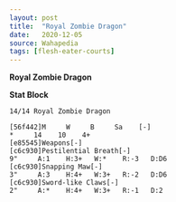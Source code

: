 ```yaml
---
layout: post
title:  "Royal Zombie Dragon"
date:   2020-12-05
source: Wahapedia
tags: [flesh-eater-courts]
---
```


**Royal Zombie Dragon**

**Stat Block**
```
14/14 Royal Zombie Dragon
```

```
[56f442]M     W     B     Sa    [-]
*     14    10    4+    
[e85545]Weapons[-]
[c6c930]Pestilential Breath[-]
9"     A:1    H:3+   W:*    R:-3   D:D6  
[c6c930]Snapping Maw[-]
3"     A:3    H:4+   W:3+   R:-2   D:D6  
[c6c930]Sword-like Claws[-]
2"     A:*    H:4+   W:3+   R:-1   D:2   
```


